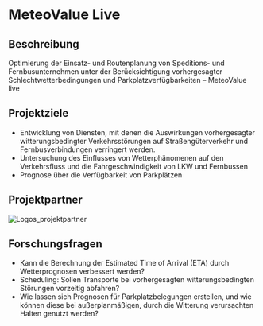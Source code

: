 # MeteoValue Live

## Beschreibung

Optimierung der Einsatz- und Routenplanung von Speditions- und Fernbusunternehmen unter der Berücksichtigung vorhergesagter Schlechtwetterbedingungen und Parkplatzverfügbarkeiten – MeteoValue live

## Projektziele

- Entwicklung von Diensten, mit denen die Auswirkungen vorhergesagter witterungsbedingter Verkehrsstörungen auf Straßengüterverkehr und Fernbusverbindungen verringert werden. 
- Untersuchung des Einflusses von Wetterphänomenen auf den Verkehrsfluss und die Fahrgeschwindigkeit von LKW und Fernbussen
- Prognose über die Verfügbarkeit von Parkplätzen

## Projektpartner

![Logos_projektpartner](https://user-images.githubusercontent.com/37940313/177714852-cc5ff551-5b56-45cf-9e7b-0ea1e93bcbc8.png)

## Forschungsfragen

- Kann die Berechnung der Estimated Time of Arrival (ETA) durch Wetterprognosen verbessert werden? 
- Scheduling: Sollen Transporte bei vorhergesagten witterungsbedingten Störungen vorzeitig abfahren?
- Wie lassen sich Prognosen für Parkplatzbelegungen erstellen, und wie können diese bei außerplanmäßigen, durch die Witterung verursachten Halten genutzt werden?
